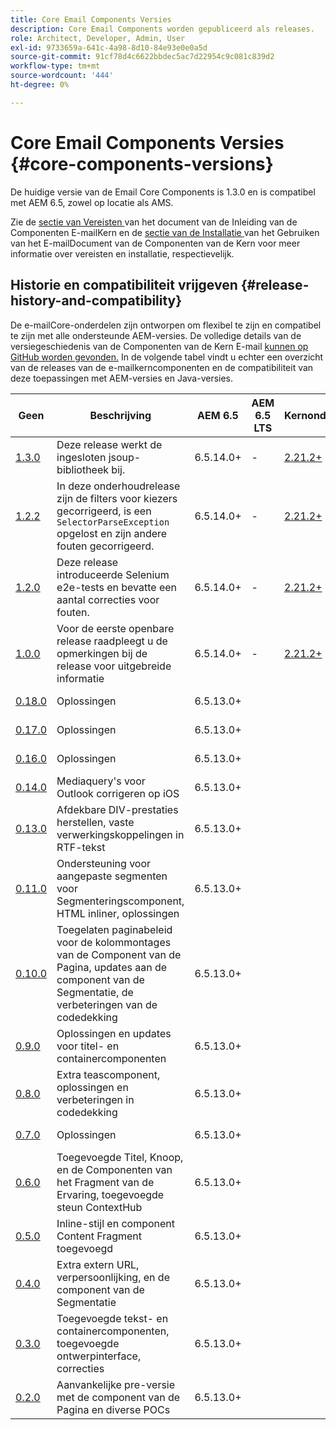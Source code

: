 ```yaml
---
title: Core Email Components Versies
description: Core Email Components worden gepubliceerd als releases.
role: Architect, Developer, Admin, User
exl-id: 9733659a-641c-4a98-8d10-84e93e0e0a5d
source-git-commit: 91cf78d4c6622bbdec5ac7d22954c9c081c839d2
workflow-type: tm+mt
source-wordcount: '444'
ht-degree: 0%

---
```



# Core Email Components Versies {#core-components-versions}

De huidige versie van de Email Core Components is 1.3.0 en is compatibel met AEM 6.5, zowel op locatie als AMS.

Zie de [ sectie van Vereisten ](/help/email/introduction.md#requirements) van het document van de Inleiding van de Componenten E-mailKern en de [ sectie van de Installatie ](/help/email/using.md#installing-the-email-core-components) van het Gebruiken van het E-mailDocument van de Componenten van de Kern voor meer informatie over vereisten en installatie, respectievelijk.

## Historie en compatibiliteit vrijgeven {#release-history-and-compatibility}

De e-mailCore-onderdelen zijn ontworpen om flexibel te zijn en compatibel te zijn met alle ondersteunde AEM-versies. De volledige details van de versiegeschiedenis van de Componenten van de Kern E-mail [ kunnen op GitHub worden gevonden.](https://github.com/adobe/aem-core-email-components/releases) In de volgende tabel vindt u echter een overzicht van de releases van de e-mailkerncomponenten en de compatibiliteit van deze toepassingen met AEM-versies en Java-versies.

| Geen | Beschrijving | AEM 6.5 | AEM 6.5 LTS | Kernonderdelen | Java | Releasedatum |
|---|---|---|---|---|---|---|
| [ 1.3.0 ](https://github.com/adobe/aem-core-email-components/releases/tag/core.email.components.reactor-1.3.0) | Deze release werkt de ingesloten jsoup-bibliotheek bij. | 6.5.14.0+ | - | [ 2.21.2+ ](/help/versions.md) | 8, 11 | 28 juni 2024 |
| [ 1.2.2 ](https://github.com/adobe/aem-core-email-components/releases/tag/core.email.components.reactor-1.2.2) | In deze onderhoudrelease zijn de filters voor kiezers gecorrigeerd, is een `SelectorParseException` opgelost en zijn andere fouten gecorrigeerd. | 6.5.14.0+ | - | [ 2.21.2+ ](/help/versions.md) | 8, 11 | 24 mei 2023 |
| [ 1.2.0 ](https://github.com/adobe/aem-core-email-components/releases/tag/core.email.components.reactor-1.2.0) | Deze release introduceerde Selenium e2e-tests en bevatte een aantal correcties voor fouten. | 6.5.14.0+ | - | [ 2.21.2+ ](/help/versions.md) | 8, 11 | 29 november 2022 |
| [ 1.0.0 ](https://github.com/adobe/aem-core-email-components/releases/tag/core.email.components.reactor-1.0.0) | Voor de eerste openbare release raadpleegt u de opmerkingen bij de release voor uitgebreide informatie | 6.5.14.0+ | - | [ 2.21.2+ ](/help/versions.md) | 8, 11 | 29 november 2022 |
| [ 0.18.0 ](https://github.com/adobe/aem-core-email-components/releases/tag/v0.18.0) | Oplossingen | 6.5.13.0+ |  |  | 8, 11 | 30 september 2022 |
| [ 0.17.0 ](https://github.com/adobe/aem-core-email-components/releases/tag/v0.17.0) | Oplossingen | 6.5.13.0+ |  |  | 8, 11 | 27 september 2022 |
| [ 0.16.0 ](https://github.com/adobe/aem-core-email-components/releases/tag/v0.16.0) | Oplossingen | 6.5.13.0+ |  |  | 8, 11 | 14 september 2022 |
| [ 0.14.0 ](https://github.com/adobe/aem-core-email-components/releases/tag/v0.14.0) | Mediaquery&#39;s voor Outlook corrigeren op iOS | 6.5.13.0+ |  |  | 8, 11 | 8 augustus 2022 |
| [ 0.13.0 ](https://github.com/adobe/aem-core-email-components/releases/tag/v0.13.0) | Afdekbare DIV-prestaties herstellen, vaste verwerkingskoppelingen in RTF-tekst | 6.5.13.0+ |  |  | 8, 11 | 27 juli 2022 |
| [ 0.11.0 ](https://github.com/adobe/aem-core-email-components/releases/tag/v0.11.0) | Ondersteuning voor aangepaste segmenten voor Segmenteringscomponent, HTML inliner, oplossingen | 6.5.13.0+ |  |  | 8, 11 | 6 juli 2022 |
| [ 0.10.0 ](https://github.com/adobe/aem-core-email-components/releases/tag/v0.10.0) | Toegelaten paginabeleid voor de kolommontages van de Component van de Pagina, updates aan de component van de Segmentatie, de verbeteringen van de codedekking | 6.5.13.0+ |  |  | 8, 11 | 15 juni 2022 |
| [ 0.9.0 ](https://github.com/adobe/aem-core-email-components/releases/tag/v0.9.0) | Oplossingen en updates voor titel- en containercomponenten | 6.5.13.0+ |  |  | 8, 11 | 1 juni 2022 |
| [ 0.8.0 ](https://github.com/adobe/aem-core-email-components/releases/tag/v0.8.0) | Extra teascomponent, oplossingen en verbeteringen in codedekking | 6.5.13.0+ |  |  | 8, 11 | 19 mei 2022 |
| [ 0.7.0 ](https://github.com/adobe/aem-core-email-components/releases/tag/v0.7.0) | Oplossingen | 6.5.13.0+ |  |  | 8, 11 | 4 mei 2022 |
| [ 0.6.0 ](https://github.com/adobe/aem-core-email-components/releases/tag/v0.6.0) | Toegevoegde Titel, Knoop, en de Componenten van het Fragment van de Ervaring, toegevoegde steun ContextHub | 6.5.13.0+ |  |  | 8, 11 | 20 april 2022 |
| [ 0.5.0 ](https://github.com/adobe/aem-core-email-components/releases/tag/v0.5.0) | Inline-stijl en component Content Fragment toegevoegd | 6.5.13.0+ |  |  | 8, 11 | 7 april 2022 |
| [ 0.4.0 ](https://github.com/adobe/aem-core-email-components/releases/tag/v0.4.0) | Extra extern URL, verpersoonlijking, en de component van de Segmentatie | 6.5.13.0+ |  |  | 8, 11 | 23 maart 2022 |
| [ 0.3.0 ](https://github.com/adobe/aem-core-email-components/releases/tag/v0.3.0) | Toegevoegde tekst- en containercomponenten, toegevoegde ontwerpinterface, correcties | 6.5.13.0+ |  |  | 8, 11 | 9 maart 2022 |
| [ 0.2.0 ](https://github.com/adobe/aem-core-email-components/releases/tag/v0.2.0) | Aanvankelijke pre-versie met de component van de Pagina en diverse POCs | 6.5.13.0+ |  |  | 8, 11 | 24 februari 2022 |
